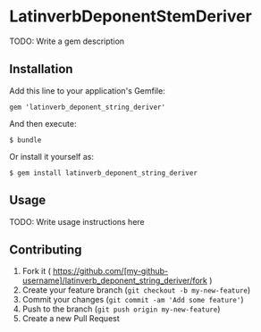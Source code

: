 # LatinverbDeponentStemDeriver

TODO: Write a gem description

## Installation

Add this line to your application's Gemfile:

    gem 'latinverb_deponent_string_deriver'

And then execute:

    $ bundle

Or install it yourself as:

    $ gem install latinverb_deponent_string_deriver

## Usage

TODO: Write usage instructions here

## Contributing

1. Fork it ( https://github.com/[my-github-username]/latinverb_deponent_string_deriver/fork )
2. Create your feature branch (`git checkout -b my-new-feature`)
3. Commit your changes (`git commit -am 'Add some feature'`)
4. Push to the branch (`git push origin my-new-feature`)
5. Create a new Pull Request
